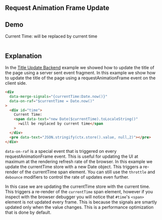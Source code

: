 ## Request Animation Frame Update

## Demo

<div data-merge-signals="{currentTime:Date.now()}" data-on-raf="$currentTime = Date.now()">
  <div id="time">Current Time: <span data-text="new Date($currentTime).toLocaleString()">will be replaced by current time</span></div>
  <pre data-text="JSON.stringify(ctx.store().value, null,2)"></pre>
</div>

## Explanation

In the [Title Update Backend](/examples/title_update_backend) example we showed how to update the title of the page using a server sent event fragment. In this example we show how to update the title of the page using a requestAnimationFrame event on the client side.

```html
<div
  data-merge-signals="{currentTime:Date.now()}"
  data-on-raf="$currentTime = Date.now()"
>
  <div id="time">
    Current Time:
    <span data-text="new Date($currentTime).toLocaleString()"
      >will be replaced by current time</span
    >
  </div>
  <pre data-text="JSON.stringify(ctx.store().value, null,2)"></pre>
</div>
```

`data-on-raf` is a special event that is triggered on every requestAnimationFrame event. This is useful for updating the UI at maximum at the rendering refresh rate of the browser. In this example we update the currentTime store with a new Date object. This triggers a re-render of the currentTime span element. You can still use the `throttle` and `debounce` modifiers to control the rate of updates even further.

In this case we are updating the currentTime store with the current time. This triggers a re-render of the `currentTime` span element, however if you inspect with the browser debugger you will notice that `#time`'s `<span>` element is not updated every frame. This is because the signals are smartly updated only when the value changes. This is a performance optimization that is done by default.
